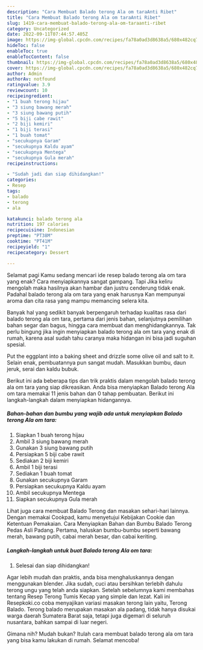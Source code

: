 ```yaml
---
description: "Cara Membuat Balado terong Ala om taraAnti Ribet"
title: "Cara Membuat Balado terong Ala om taraAnti Ribet"
slug: 1419-cara-membuat-balado-terong-ala-om-taraanti-ribet
category: Uncategorized
date: 2022-09-11T07:44:57.405Z
image: https://img-global.cpcdn.com/recipes/fa78a0ad3d8638a5/680x482cq70/balado-terong-ala-om-tara-foto-resep-utama.jpg
hideToc: false
enableToc: true
enableTocContent: false
thumbnail: https://img-global.cpcdn.com/recipes/fa78a0ad3d8638a5/680x482cq70/balado-terong-ala-om-tara-foto-resep-utama.jpg
cover: https://img-global.cpcdn.com/recipes/fa78a0ad3d8638a5/680x482cq70/balado-terong-ala-om-tara-foto-resep-utama.jpg
author: Admin
authorAv: notfound
ratingvalue: 3.9
reviewcount: 10
recipeingredient:
- "1 buah terong hijau"
- "3 siung bawang merah"
- "3 siung bawang putih"
- "5 biji cabe rawit"
- "2 biji kemiri"
- "1 biji terasi"
- "1 buah tomat"
- "secukupnya Garam"
- "secukupnya Kaldu ayam"
- "secukupnya Mentega"
- "secukupnya Gula merah"
recipeinstructions:

- "Sudah jadi dan siap dihidangkan!"
categories:
- Resep
tags:
- balado
- terong
- ala

katakunci: balado terong ala 
nutrition: 197 calories
recipecuisine: Indonesian
preptime: "PT38M"
cooktime: "PT41M"
recipeyield: "1"
recipecategory: Dessert

---
```



Selamat pagi Kamu sedang mencari ide resep balado terong ala om tara yang enak? Cara menyiapkannya sangat gampang. Tapi Jika keliru mengolah maka hasilnya akan hambar dan justru cenderung tidak enak. Padahal balado terong ala om tara yang enak harusnya Kan mempunyai aroma dan cita rasa yang mampu memancing selera kita.


Banyak hal yang sedikit banyak berpengaruh terhadap kualitas rasa dari balado terong ala om tara, pertama dari jenis bahan, selanjutnya pemilihan bahan segar dan bagus, hingga cara membuat dan menghidangkannya. Tak perlu bingung jika ingin menyiapkan balado terong ala om tara yang enak di rumah, karena asal sudah tahu caranya maka hidangan ini bisa jadi suguhan spesial.

Put the eggplant into a baking sheet and drizzle some olive oil and salt to it. Selain enak, pembuatannya pun sangat mudah. Masukkan bumbu, daun jeruk, serai dan kaldu bubuk.


Berikut ini ada beberapa tips dan trik praktis dalam mengolah balado terong ala om tara yang siap dikreasikan. Anda bisa menyiapkan Balado terong Ala om tara memakai 11 jenis bahan dan 0 tahap pembuatan. Berikut ini langkah-langkah dalam menyiapkan hidangannya.

<!--inarticleads1-->

##### Bahan-bahan dan bumbu yang wajib ada untuk menyiapkan Balado terong Ala om tara:

1. Siapkan 1 buah terong hijau
1. Ambil 3 siung bawang merah
1. Gunakan 3 siung bawang putih
1. Persiapkan 5 biji cabe rawit
1. Sediakan 2 biji kemiri
1. Ambil 1 biji terasi
1. Sediakan 1 buah tomat
1. Gunakan secukupnya Garam
1. Persiapkan secukupnya Kaldu ayam
1. Ambil secukupnya Mentega
1. Siapkan secukupnya Gula merah


Lihat juga cara membuat Balado Terong dan masakan sehari-hari lainnya. Dengan memakai Cookpad, kamu menyetujui Kebijakan Cookie dan Ketentuan Pemakaian. Cara Menyiapkan Bahan dan Bumbu Balado Terong Pedas Asli Padang. Pertama, haluskan bumbu-bumbu seperti bawang merah, bawang putih, cabai merah besar, dan cabai keriting. 

<!--inarticleads2-->

##### Langkah-langkah untuk buat Balado terong Ala om tara:


1. Selesai dan siap dihidangkan!

Agar lebih mudah dan praktis, anda bisa menghaluskannya dengan menggunakan blender. Jika sudah, cuci atau bersihkan terlebih dahulu terong ungu yang telah anda siapkan. Setelah sebelumnya kami membahas tentang Resep Terong Tumis Kecap yang simple dan lezat. Kali ini Resepkoki.co coba menyajikan variasi masakan terong lain yaitu, Terong Balado. Terong balado merupakan masakan ala padang, tidak hanya disukai warga daerah Sumatera Barat saja, tetapi juga digemari di seluruh nusantara, bahkan sampai di luar negeri. 

Gimana nih? Mudah bukan? Itulah cara membuat balado terong ala om tara yang bisa kamu lakukan di rumah. Selamat mencoba!
